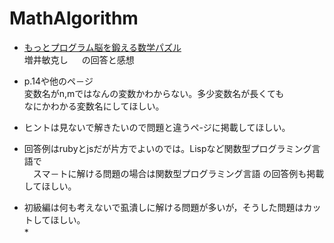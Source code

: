 # MathAlgorithm
* [もっとプログラム脳を鍛える数学パズル](https://www.amazon.co.jp/dp/4798153613?_encoding=UTF8&isInIframe=0&n=465392&ref_=dp_proddesc_0&s=books&showDetailProductDesc=1#product-description_feature_div)  
  増井敏克し   　
の回答と感想  

* p.14や他のペ－ジ  
変数名がn,mではなんの変数かわからない。多少変数名が長くても  
なにかわかる変数名にしてほしい。  
* ヒントは見ないで解きたいので問題と違うペ-ジに掲載してほしい。  
* 回答例はrubyとjsだが片方でよいのでは。Lispなど関数型プログラミング言語で  
　スマ－トに解ける問題の場合は関数型プログラミング言語 の回答例も掲載してほしい。  
* 初級編は何も考えないで虱潰しに解ける問題が多いが，そうした問題はカットしてほしい。  
*　
 
